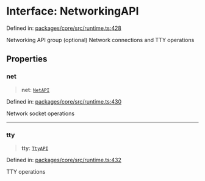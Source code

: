 # Interface: NetworkingAPI

Defined in: [packages/core/src/runtime.ts:428](https://github.com/vdeantoni/unblessed/blob/a72e88c91d2a070cc4394e9ee2afc215f7520f53/packages/core/src/runtime.ts#L428)

Networking API group (optional)
Network connections and TTY operations

## Properties

### net

> **net**: [`NetAPI`](runtime.Interface.NetAPI.md)

Defined in: [packages/core/src/runtime.ts:430](https://github.com/vdeantoni/unblessed/blob/a72e88c91d2a070cc4394e9ee2afc215f7520f53/packages/core/src/runtime.ts#L430)

Network socket operations

***

### tty

> **tty**: [`TtyAPI`](runtime.Interface.TtyAPI.md)

Defined in: [packages/core/src/runtime.ts:432](https://github.com/vdeantoni/unblessed/blob/a72e88c91d2a070cc4394e9ee2afc215f7520f53/packages/core/src/runtime.ts#L432)

TTY operations
